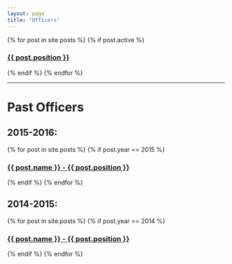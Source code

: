 ```yaml
---
layout: page
title: "Officers"
---
```

<div class="row">
{% for post in site.posts %}
{% if post.active %}
	<a href="{{ post.url | prepend: site.baseurl }}">
		<div class="circle small pull-left" style="background-image: url('{{ site.url }}/{% if post.header-img %}{{ post.header-img }}{% else %}img/officers/blank.jpg{% endif %}')" >
		<h3 class="post-title">{{ post.position }}</h3>
		</div>
	</a>
{% endif %}
{% endfor %}
</div>
<hr>


<h1>Past Officers</h1>
<div class="col-lg-12 col-md-12 col-sm-12 col-xs-12">
<h2>2015-2016:</h2>
<div class="col-lg-0 col-md-0 col-sm-0 col-xs-0">
{% for post in site.posts %}
{% if post.year == 2015 %}
    <a href="{{ post.url | prepend: site.baseurl }}">
        <h3 class="post-title">{{ post.name }} - {{ post.position }}</h3>
    </a>
{% endif %}
{% endfor %}
</div>

<h2>2014-2015:</h2>
<div class="col-lg-0 col-md-0 col-sm-0 col-xs-0">
{% for post in site.posts %}
{% if post.year == 2014 %}
    <a href="{{ post.url | prepend: site.baseurl }}">
        <h3 class="post-title">{{ post.name }} - {{ post.position }}</h3>
    </a>
{% endif %}
{% endfor %}
</div>
